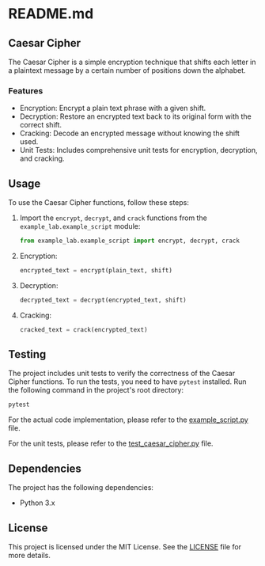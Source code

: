 # README.md

## Caesar Cipher

The Caesar Cipher is a simple encryption technique that shifts each letter in a plaintext message by a certain number of positions down the alphabet.

### Features

- Encryption: Encrypt a plain text phrase with a given shift.
- Decryption: Restore an encrypted text back to its original form with the correct shift.
- Cracking: Decode an encrypted message without knowing the shift used.
- Unit Tests: Includes comprehensive unit tests for encryption, decryption, and cracking.

## Usage

To use the Caesar Cipher functions, follow these steps:

1. Import the `encrypt`, `decrypt`, and `crack` functions from the `example_lab.example_script` module:

   ```python
   from example_lab.example_script import encrypt, decrypt, crack
   ```

2. Encryption:

   ```python
   encrypted_text = encrypt(plain_text, shift)
   ```

3. Decryption:

   ```python
   decrypted_text = decrypt(encrypted_text, shift)
   ```

4. Cracking:

   ```python
   cracked_text = crack(encrypted_text)
   ```

## Testing

The project includes unit tests to verify the correctness of the Caesar Cipher functions. To run the tests, you need to have `pytest` installed. Run the following command in the project's root directory:

```bash
pytest
```

For the actual code implementation, please refer to the [example_script.py](example_lab/example_script.py) file.

For the unit tests, please refer to the [test_caesar_cipher.py](tests/test_caesar_cipher.py) file.

## Dependencies

The project has the following dependencies:

- Python 3.x

## License

This project is licensed under the MIT License. See the [LICENSE](LICENSE) file for more details.
